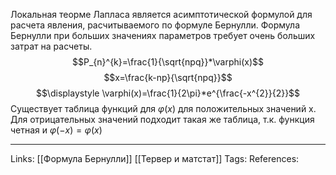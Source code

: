 Локальная теорме Лапласа является асимптотической формулой для расчета явления, расчитываемого по формуле Бернулли. Формула Бернулли при больших значениях параметров требует очень больших затрат на расчеты. 
$$P_{n}^{k}=\frac{1}{\sqrt{npq}}*\varphi(x)$$
$$x=\frac{k-np}{\sqrt{npq}}$$
$$\displaystyle \varphi(x)=\frac{1}{2\pi}*e^{\frac{-x^{2}}{2}}$$
Существует таблица функций для $\varphi(x)$ для положительных значений x. Для отрицательных значений подходит такая же таблица, т.к. функция четная и $\varphi(-x)=\varphi(x)$
___
Links: [[Формула Бернулли]] [[Тервер и матстат]]
Tags: 
References: